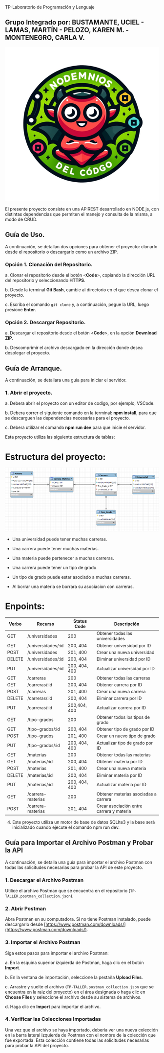 
TP-Laboratorio de Programación y Lenguaje


## Grupo Integrado por: BUSTAMANTE, UCIEL - LAMAS, MARTÍN - PELOZO, KAREN M. - MONTENEGRO, CARLA V.

![logo](logo.jpg)


El presente proyecto consiste en una APIREST desarrollado en NODE.js, con distintas dependencias que permiten el manejo y consulta de la misma, a modo de CRUD.

## Guía de Uso.

A continuación, se detallan dos opciones para obtener el proyecto: clonarlo desde el repositorio o descargarlo como un archivo ZIP.

### Opción 1. Clonación del Repositorio.

a. Clonar el repositorio desde el botón <**Code**>, copiando la dirección URL del repositorio y seleccionando **HTTPS**.

b. Desde la terminal **Git Bash**, cambie al directorio en el que desea clonar el proyecto.

c. Escriba el comando `git clone` y, a continuación, pegue la URL, luego presione **Enter**.

### Opción 2. Descargar Repositorio.

a. Descargar el repositorio desde el botón <**Code**>, en la opción **Download ZIP**.

b. Descomprimir el archivo descargado en la dirección donde desea desplegar el proyecto.

## Guía de Arranque.

A continuación, se detallara una guía para iniciar el servidor.

### 1. Abrir el proyecto.

a. Debera abrir el proyecto con un editor de codigo, por ejemplo, VSCode.

b. Debera correr el siguiente comando en la terminal: **npm install**, para que se descarguen las dependencias necesarias para el proyecto.

c. Debera utilizar el comando **npm run dev** para que inicie el servidor.


Esta proyecto utiliza las siguiente estructura de  tablas: 


# Estructura del proyecto:  

![DIAGRAMA](DER.png)

- Una universidad puede tener muchas carreras. 

- Una carrera puede tener muchas materias.

- Una materia puede pertenecer a muchas carreras.

- Una carrera puede tener un tipo de grado.

- Un tipo de grado puede estar asociado a muchas carreras.

- Al borrar una materia se borrara su asociacion con carreras.


# Enpoints:


| Verbo | Recurso | Status Code | Descripción |
|-------|---------|-------------|-------------|
| GET   | /universidades          | 200 | Obtener todas las universidades |
| GET   | /universidades/:id      | 200, 404 | Obtener universidad por ID |
| POST  | /universidades          | 201, 400 | Crear una nueva universidad |
| DELETE| /universidades/:id      | 200, 404 | Eliminar universidad por ID |
| PUT   | /universidades/:id      | 200, 404, 400 | Actualizar universidad por ID |
| GET   | /carreras               | 200 | Obtener todas las carreras |
| GET   | /carreras/:id           | 200, 404 | Obtener carrera por ID |
| POST  | /carreras               | 201, 400 | Crear una nueva carrera |
| DELETE| /carreras/:id           | 200, 404 | Eliminar carrera por ID |
| PUT   | /carreras/:id           | 200,404, 400 | Actualizar carrera por ID |
| GET   | /tipo-grados             | 200 | Obtener todos los tipos de grado |
| GET   | /tipo-grados/:id         | 200, 404 | Obtener tipo de grado por ID |
| POST  | /tipo-grados             | 201, 400 | Crear un nuevo tipo de grado |
| PUT   | /tipo-grados/:id         | 200, 404, 400 | Actualizar tipo de grado por ID |
| GET   | /materias               | 200 | Obtener todas las materias |
| GET   | /materias/:id           | 200, 404 | Obtener materia por ID |
| POST  | /materias               | 201, 400 | Crear una nueva materia |
| DELETE| /materias/:id           | 200, 404 | Eliminar materia por ID |
| PUT   | /materias/:id           | 200, 404, 400 | Actualizar materia por ID |
| GET   | /carrera-materias        | 200 | Obtener materias asociadas a carrera |
| POST  | /carrera-materias        | 201, 404 | Crear asociación entre carrera y materia |  

4. Este proyecto utiliza un motor de base de datos SQLIte3 y la base será inicializado cuando ejecute el comando npm run dev.

## Guía para Importar el Archivo Postman y Probar la API

A continuación, se detalla una guía para importar el archivo Postman con todas las solicitudes necesarias para probar la API de este proyecto.

### 1. Descargar el Archivo Postman

Utilice el archivo Postman que se encuentra en el repositorio (`TP-TALLER.postman_collection.json`).

### 2. Abrir Postman

Abra Postman en su computadora. Si no tiene Postman instalado, puede descargarlo desde [https://www.postman.com/downloads/](https://www.postman.com/downloads/).

### 3. Importar el Archivo Postman

Siga estos pasos para importar el archivo Postman:

a. En la esquina superior izquierda de Postman, haga clic en el botón **Import**.

b. En la ventana de importación, seleccione la pestaña **Upload Files**.

c. Arrastre y suelte el archivo (`TP-TALLER.postman_collection.json` que se encuentra en la raiz del proyecto) en el área designada o haga clic en **Choose Files** y seleccione el archivo desde su sistema de archivos.

d. Haga clic en **Import** para importar el archivo.

### 4. Verificar las Colecciones Importadas

Una vez que el archivo se haya importado, debería ver una nueva colección en la barra lateral izquierda de Postman con el nombre de la colección que fue exportada. Esta colección contiene todas las solicitudes necesarias para probar la API del proyecto.






